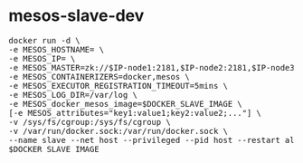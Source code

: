 # mesos-slave-dev

<pre>
docker run -d \
-e MESOS_HOSTNAME=<IP> \
-e MESOS_IP=<IP> \
-e MESOS_MASTER=zk://$IP-node1:2181,$IP-node2:2181,$IP-node3:2181/mesos \
-e MESOS_CONTAINERIZERS=docker,mesos \
-e MESOS_EXECUTOR_REGISTRATION_TIMEOUT=5mins \
-e MESOS_LOG_DIR=/var/log \
-e MESOS_docker_mesos_image=$DOCKER_SLAVE_IMAGE \
[-e MESOS_attributes="key1:value1;key2:value2;..."] \
-v /sys/fs/cgroup:/sys/fs/cgroup \
-v /var/run/docker.sock:/var/run/docker.sock \
--name slave --net host --privileged --pid host --restart always \
$DOCKER_SLAVE_IMAGE
</pre>
